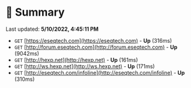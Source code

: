 # 📖 Summary
Last updated: **5/10/2022, 4:45:11 PM**

- `GET` [https://eseqtech.com](https://eseqtech.com) - **Up** (316ms)
- `GET` [http://forum.eseqtech.com](http://forum.eseqtech.com) - **Up** (9042ms)
- `GET` [http://hexp.net](http://hexp.net) - **Up** (161ms)
- `GET` [http://ws.hexp.net](http://ws.hexp.net) - **Up** (171ms)
- `GET` [http://eseqtech.com/infoline](http://eseqtech.com/infoline) - **Up** (310ms)
